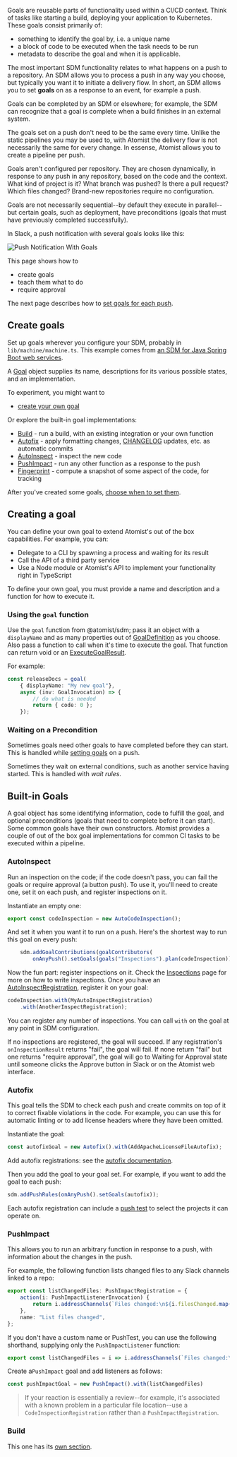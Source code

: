 Goals are reusable parts of functionality used within a CI/CD context. Think of tasks like starting a build, deploying your application to Kubernetes. These goals consist primarily of:

- something to identify the goal by, i.e. a unique name
- a block of code to be executed when the task needs to be run
- metadata to describe the goal and when it is applicable.

The most important SDM functionality relates to what
happens on a push to a repository. An SDM allows you to process a push
in any way you choose, but typically you want it to initiate a
delivery flow. In short, an SDM allows you to set **goals** on as a response to
an event, for example a push.

Goals can be completed by an SDM or elsewhere; for example, the SDM can recognize that a goal
is complete when a build finishes in an external system.

The goals set on a push don't need to be the same every time. Unlike
the static pipelines you may be used to, with Atomist the delivery flow is not necessarily the same
for every change. In essense, Atomist allows you to create a pipeline per push.

Goals aren't configured per repository. They are chosen dynamically, in response to any
push in any repository, based on the code and the context. What kind of project is it?
What branch was pushed? Is there a pull request? Which files changed? Brand-new repositories
require no configuration.

Goals are not necessarily sequential--by default they execute
in parallel--but certain goals, such as deployment, have preconditions
(goals that must have previously completed successfully).

In Slack, a push notification with several goals looks like this:

![Push Notification With Goals](img/push-notification-with-goals.png)

This page shows how to

*  create goals
*  teach them what to do
*  require approval


The next page describes how to [set goals for each push][setting-goals].

[setting-goals]: set-goals.md (Setting Goals in an SDM)



## Create goals

Set up goals wherever you configure your SDM, probably in `lib/machine/machine.ts`. This example comes
from [an SDM for Java Spring Boot web services](https://github.com/atomist-seeds/spring-sdm/blob/master/lib/machine/machine.ts).

A [Goal][goal-apidoc] object supplies its name, descriptions for its various possible states, and an implementation.

[goal-apidoc]: https://atomist.github.io/sdm/classes/_lib_api_goal_goal_.goal.html "API docs for Goal"

To experiment, you might want to

* [create your own goal](#creating-a-goal)

Or explore the built-in goal implementations:

* [Build](build.md) - run a build, with an existing integration or your own function
* [Autofix](#autofix) - apply formatting changes, [CHANGELOG](../pack/changelog.md) updates, etc. as automatic commits
* [AutoInspect](#autoinspect) - inspect the new code
* [PushImpact](#pushimpact) - run any other function as a response to the push
* [Fingerprint](fingerprint.md) - compute a snapshot of some aspect of the code, for tracking

After you've created some goals, [choose when to set them][setting-goals].

## Creating a goal

You can define your own goal to extend Atomist's out of the box capabilities. For example, you can:

- Delegate to a CLI by spawning a process and waiting for its result
- Call the API of a third party service
- Use a Node module or Atomist's API to implement your functionality right in TypeScript

To define your own goal, you must provide a name and description and a function for how to execute it.

### Using the `goal` function

Use the `goal` function from @atomist/sdm; pass it an object with a `displayName` and as many properties out of [GoalDefinition][goaldef-apidoc] as you choose.
Also pass a function to call when it's time to execute the goal. That function can return void or an [ExecuteGoalResult][egr-apidoc].

For example:

``` typescript
const releaseDocs = goal(
    { displayName: "My new goal"},
    async (inv: GoalInvocation) => {
        // do what is needed
        return { code: 0 };
    });
```

[goaldef-apidoc]: https://atomist.github.io/sdm/interfaces/_lib_api_goal_goal_.goaldefinition.html (GoalDefinition API Doc)
[egr-apidoc]: https://atomist.github.io/sdm/interfaces/_lib_api_goal_executegoalresult_.executegoalresult.html (ExecuteGoalResult API Doc)

### Waiting on a Precondition

Sometimes goals need other goals to have completed before they can start. This is handled while [setting goals](set-goals.md) on a push.

Sometimes they wait on external conditions, such as another service having started. This is handled with *wait rules*.


## Built-in Goals

A goal object has some identifying information, code to fulfill the goal, and optional preconditions (goals that need to complete before it can start). Some common goals have their own constructors. Atomist provides a couple of out of the box goal implementations for common CI tasks to be executed within a pipeline.

### AutoInspect

Run an inspection on the code; if the code doesn't pass, you can fail the goals or require approval (a button push). To use it, you'll need to create one, set it on each push, and register inspections on it.

Instantiate an empty one:

```typescript
export const codeInspection = new AutoCodeInspection();
```

And set it when you want it to run on a push. Here's the shortest way to run this goal on every push:

```typescript
    sdm.addGoalContributions(goalContributors(
        onAnyPush().setGoals(goals("Inspections").plan(codeInspection))))
```

Now the fun part: register inspections on it. Check the [Inspections][inspection] page for more on how to write inspections.
Once you have an [AutoInspectRegistration][AutoInspectRegistration], register it on your goal:

```typescript
codeInspection.with(MyAutoInspectRegistration)
    .with(AnotherInspectRegistration);
```

You can register any number of inspections. You can call `with` on the goal at any point in SDM configuration.

If no inspections are registered, the goal will succeed. If any registration's `onInspectionResult` returns "fail", the goal will fail. If none return "fail" but one returns "require approval", the goal will go to Waiting for Approval state until someone clicks the Approve button in Slack or on the Atomist web interface.

[AutoInspectRegistration]: https://atomist.github.io/sdm/interfaces/_lib_api_registration_autoinspectregistration_.autoinspectregistration.html (AutoInspectRegistration API Doc)
[inspection]: inspect.md (Automatic Code Inspections)

### Autofix

This goal tells the SDM to check each push and create commits on top of it to correct fixable
violations in the code. For example, you can use this for automatic linting or to add license headers
where they have been omitted.

Instantiate the goal:

``` typescript
const autofixGoal = new Autofix().with(AddApacheLicenseFileAutofix);
```

Add autofix registrations: see the [autofix documentation](autofix.md).

Then you add the goal to your goal set. For example, if you want to add the goal to each push:

``` typescript
sdm.addPushRules(onAnyPush().setGoals(autofix));
```

Each autofix registration can include a [push test](push-test.md) to select the projects it
can operate on.

### PushImpact

This allows you to run an arbitrary function in response to a push, with information
about the changes in the push.

For example, the following function lists changed files to any
Slack channels linked to a repo:

```typescript
export const listChangedFiles: PushImpactRegistration = {
    action(i: PushImpactListenerInvocation) {
        return i.addressChannels(`Files changed:\n${i.filesChanged.map(n => "- `" + n + "`").join("\n")}`);
    },
    name: "List files changed",
};
```

If you don't have a custom name or PushTest, you can use the following shorthand, supplying only the
`PushImpactListener` function:


```typescript
export const listChangedFiles = i => i.addressChannels(`Files changed:\n${i.filesChanged.map(n => "- `" + n + "`").join("\n")}`);

```

Create a`PushImpact` goal and add listeners as follows:

```typescript
const pushImpactGoal = new PushImpact().with(listChangedFiles)
```

> If your reaction is essentially a review--for example, it's associated
> with a known problem in a particular file location--use a
> `CodeInspectionRegistration` rather than a `PushImpactRegistration`.

### Build

This one has its [own section](build.md).

